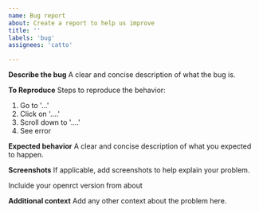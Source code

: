 ```yaml
---
name: Bug report
about: Create a report to help us improve
title: ''
labels: 'bug'
assignees: 'catto'

---
```


**Describe the bug**
A clear and concise description of what the bug is.

**To Reproduce**
Steps to reproduce the behavior:
1. Go to '...'
2. Click on '....'
3. Scroll down to '....'
4. See error

**Expected behavior**
A clear and concise description of what you expected to happen.

**Screenshots**
If applicable, add screenshots to help explain your problem.

Incluide your openrct version from about

**Additional context**
Add any other context about the problem here.
